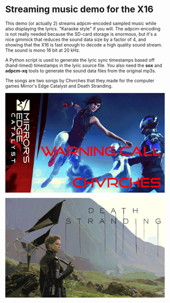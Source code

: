 Streaming music demo for the X16
================================

This demo (or actually 2) streams adpcm-encoded sampled music
while also displaying the lyrics. "Karaoke style" if you will.
The adpcm-encoding is not really needed because the SD-card storage is 
enormous, but it's a nice gimmick that reduces the sound data size by a factor of 4,
and showing that the X16 is fast enough to decode a high quality sound stream.
The sound is mono 16 bit at 20 kHz.

A Python script is used to generate the lyric sync timestamps
based off (hand-timed) timestamps in the lyric source file.
You also need the **sox** and **adpcm-xq** tools to generate the sound data files from the original mp3s.

The songs are two songs by Chvrches that they made for the computer games
Mirror's Edge Catalyst and Death Stranding.

![Mirror's Edge Catalyst](images/title-hires.png)

![Death Stranding](images/dstitle-hires.png)


